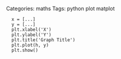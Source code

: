 Categories: maths
Tags: python
      plot
      matplot

      x = [...]
      y = [...]
      plt.xlabel('X')
      plt.ylabel('Y')
      plt.title('Graph Title')
      plt.plot(h, y)
      plt.show()

